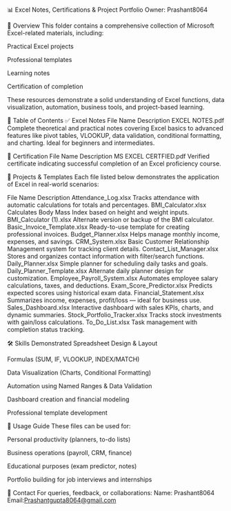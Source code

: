 📊 Excel Notes, Certifications & Project Portfolio
Owner: Prashant8064

📁 Overview
This folder contains a comprehensive collection of Microsoft Excel-related materials, including:

Practical Excel projects

Professional templates

Learning notes

Certification of completion

These resources demonstrate a solid understanding of Excel functions, data visualization, automation, business tools, and project-based learning.

🧾 Table of Contents
✅ Excel Notes
File Name	Description
EXCEL NOTES.pdf	Complete theoretical and practical notes covering Excel basics to advanced features like pivot tables, VLOOKUP, data validation, conditional formatting, and charting. Ideal for beginners and intermediates.

🏅 Certification
File Name	Description
MS EXCEL CERTFIED.pdf	Verified certificate indicating successful completion of an Excel proficiency course.

📁 Projects & Templates
Each file listed below demonstrates the application of Excel in real-world scenarios:

File Name	Description
Attendance_Log.xlsx	Tracks attendance with automatic calculations for totals and percentages.
BMI_Calculator.xlsx	Calculates Body Mass Index based on height and weight inputs.
BMI_Calculator (1).xlsx	Alternate version or backup of the BMI calculator.
Basic_Invoice_Template.xlsx	Ready-to-use template for creating professional invoices.
Budget_Planner.xlsx	Helps manage monthly income, expenses, and savings.
CRM_System.xlsx	Basic Customer Relationship Management system for tracking client details.
Contact_List_Manager.xlsx	Stores and organizes contact information with filter/search functions.
Daily_Planner.xlsx	Simple planner for scheduling daily tasks and goals.
Daily_Planner_Template.xlsx	Alternate daily planner design for customization.
Employee_Payroll_System.xlsx	Automates employee salary calculations, taxes, and deductions.
Exam_Score_Predictor.xlsx	Predicts expected scores using historical exam data.
Financial_Statement.xlsx	Summarizes income, expenses, profit/loss — ideal for business use.
Sales_Dashboard.xlsx	Interactive dashboard with sales KPIs, charts, and dynamic summaries.
Stock_Portfolio_Tracker.xlsx	Tracks stock investments with gain/loss calculations.
To_Do_List.xlsx	Task management with completion status tracking.

🛠 Skills Demonstrated
Spreadsheet Design & Layout

Formulas (SUM, IF, VLOOKUP, INDEX/MATCH)

Data Visualization (Charts, Conditional Formatting)

Automation using Named Ranges & Data Validation

Dashboard creation and financial modeling

Professional template development

🔖 Usage Guide
These files can be used for:

Personal productivity (planners, to-do lists)

Business operations (payroll, CRM, finance)

Educational purposes (exam predictor, notes)

Portfolio building for job interviews and internships

📌 Contact
For queries, feedback, or collaborations:
Name: Prashant8064
Email:Prashantgupta8064@gmail.com
